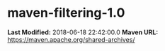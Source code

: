 # maven-filtering-1.0

**Last Modified:** 2018-06-18 22:42:00.0
**Maven URL:** https://maven.apache.org/shared-archives/
